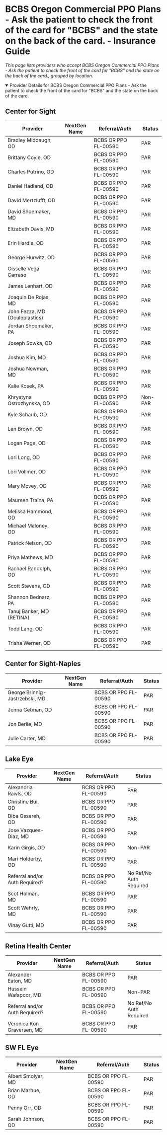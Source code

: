# BCBS Oregon Commercial PPO Plans - Ask the patient to check the front of the card for "BCBS" and the state on the back of the card. - Insurance Guide

*This page lists providers who accept BCBS Oregon Commercial PPO Plans - Ask the patient to check the front of the card for "BCBS" and the state on the back of the card., grouped by location.*

<details open><summary>Provider Details for BCBS Oregon Commercial PPO Plans - Ask the patient to check the front of the card for "BCBS" and the state on the back of the card.</summary>

## Center for Sight

| Provider | NextGen Name | Referral/Auth | Status |
|----------|-------------|--------------|--------|
| Bradley Middaugh, OD |  | BCBS OR PPO FL-00590 | PAR |
| Brittany Coyle, OD |  | BCBS OR PPO FL-00590 | PAR |
| Charles Putrino, OD |  | BCBS OR PPO FL-00590 | PAR |
| Daniel Hadland, OD |  | BCBS OR PPO FL-00590 | PAR |
| David Mertzlufft, OD |  | BCBS OR PPO FL-00590 | PAR |
| David Shoemaker, MD |  | BCBS OR PPO FL-00590 | PAR |
| Elizabeth Davis, MD |  | BCBS OR PPO FL-00590 | PAR |
| Erin Hardie, OD |  | BCBS OR PPO FL-00590 | PAR |
| George Hurwitz, OD |  | BCBS OR PPO FL-00590 | PAR |
| Gisselle Vega Carraso |  | BCBS OR PPO FL-00590 | PAR |
| James Lenhart, OD |  | BCBS OR PPO FL-00590 | PAR |
| Joaquin De Rojas, MD |  | BCBS OR PPO FL-00590 | PAR |
| John Fezza, MD (Oculoplastics) |  | BCBS OR PPO FL-00590 | PAR |
| Jordan Shoemaker, PA |  | BCBS OR PPO FL-00590 | PAR |
| Joseph Sowka, OD |  | BCBS OR PPO FL-00590 | PAR |
| Joshua Kim, MD |  | BCBS OR PPO FL-00590 | PAR |
| Joshua Newman, MD |  | BCBS OR PPO FL-00590 | PAR |
| Kalie Kosek, PA |  | BCBS OR PPO FL-00590 | PAR |
| Khrystyna Ostrozhynska, OD |  | BCBS OR PPO FL-00590 | Non-PAR |
| Kyle Schaub, OD |  | BCBS OR PPO FL-00590 | PAR |
| Len Brown, OD |  | BCBS OR PPO FL-00590 | PAR |
| Logan Page, OD |  | BCBS OR PPO FL-00590 | PAR |
| Lori Long, OD |  | BCBS OR PPO FL-00590 | PAR |
| Lori Vollmer, OD |  | BCBS OR PPO FL-00590 | PAR |
| Mary Mcvey, OD |  | BCBS OR PPO FL-00590 | PAR |
| Maureen Traina, PA |  | BCBS OR PPO FL-00590 | PAR |
| Melissa Hammond, OD |  | BCBS OR PPO FL-00590 | PAR |
| Michael Maloney, OD |  | BCBS OR PPO FL-00590 | PAR |
| Patrick Nelson, OD |  | BCBS OR PPO FL-00590 | PAR |
| Priya Mathews, MD |  | BCBS OR PPO FL-00590 | PAR |
| Rachael Randolph, OD |  | BCBS OR PPO FL-00590 | PAR |
| Scott Stevens, OD |  | BCBS OR PPO FL-00590 | PAR |
| Shannon Bednarz, PA |  | BCBS OR PPO FL-00590 | PAR |
| Tanuj Banker, MD (RETINA) |  | BCBS OR PPO FL-00590 | PAR |
| Todd Lang, OD |  | BCBS OR PPO FL-00590 | PAR |
| Trisha Werner, OD |  | BCBS OR PPO FL-00590 | PAR |

## Center for Sight-Naples

| Provider | NextGen Name | Referral/Auth | Status |
|----------|-------------|--------------|--------|
| George Brinnig-Jastrzebski, MD |  | BCBS OR PPO FL-00590 | PAR |
| Jenna Getman, OD |  | BCBS OR PPO FL-00590 | PAR |
| Jon Berlie, MD |  | BCBS OR PPO FL-00590 | PAR |
| Julie Carter, MD |  | BCBS OR PPO FL-00590 | PAR |

## Lake Eye 

| Provider | NextGen Name | Referral/Auth | Status |
|----------|-------------|--------------|--------|
| Alexandria Rawls, OD |  | BCBS OR PPO FL-00590 | PAR |
| Christine Bui, OD |  | BCBS OR PPO FL-00590 | PAR |
| Diba Ossareh, OD |  | BCBS OR PPO FL-00590 | PAR |
| Jose Vazques-Diaz, MD |  | BCBS OR PPO FL-00590 | PAR |
| Karin Girgis, OD |  | BCBS OR PPO FL-00590 | Non-PAR |
| Mari Holderby, OD |  | BCBS OR PPO FL-00590 | PAR |
| Referral and/or Auth Required? |  | BCBS OR PPO FL-00590 | No Ref/No Auth Required |
| Scot Holman, MD |  | BCBS OR PPO FL-00590 | PAR |
| Scott Wehrly, MD |  | BCBS OR PPO FL-00590 | PAR |
| Vinay Gutti, MD |  | BCBS OR PPO FL-00590 | PAR |

## Retina Health Center

| Provider | NextGen Name | Referral/Auth | Status |
|----------|-------------|--------------|--------|
| Alexander Eaton, MD |  | BCBS OR PPO FL-00590 | PAR |
| Hussein Wafapoor, MD |  | BCBS OR PPO FL-00590 | Non-PAR |
| Referral and/or Auth Required? |  | BCBS OR PPO FL-00590 | No Ref/No Auth Required |
| Veronica Kon Graversen, MD |  | BCBS OR PPO FL-00590 | PAR |

## SW FL Eye

| Provider | NextGen Name | Referral/Auth | Status |
|----------|-------------|--------------|--------|
| Albert Smolyar, MD |  | BCBS OR PPO FL-00590 | PAR |
| Brian Marhue, OD |  | BCBS OR PPO FL-00590 | PAR |
| Penny Orr, OD |  | BCBS OR PPO FL-00590 | PAR |
| Sarah Johnson, OD |  | BCBS OR PPO FL-00590 | PAR |

</details>

